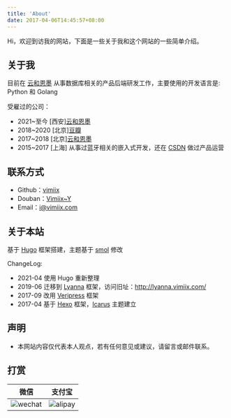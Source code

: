 ```yaml
---
title: 'About'
date: 2017-04-06T14:45:57+08:00
---
```


Hi，欢迎到访我的网站，下面是一些关于我和这个网站的一些简单介绍。

## 关于我

目前在 [云和恩墨](https://enmotech.com/) 从事数据库相关的产品后端研发工作，主要使用的开发语言是: Python 和 Golang

受雇过的公司：

- 2021~至今 [西安][云和恩墨](https://enmotech.com)
- 2018~2020 [北京][豆瓣](https://www.douban.com)
- 2017~2018 [北京][云和恩墨](https://enmotech.com)
- 2015~2017 [上海] 从事过蓝牙相关的嵌入式开发，还在 [CSDN](https://www.csdn.net/) 做过产品运营

## 联系方式

- Github：[vimiix](http://github.com/vimiix)
- Douban：[Vimiix~Y](https://www.douban.com/people/vimiix/)
- Email：[i@vimiix.com](mailto:i@vimiix.com)

## 关于本站

基于 [Hugo](https://gohugo.io/) 框架搭建，主题基于 [smol](https://github.com/colorchestra/smol) 修改

ChangeLog:

- 2021-04 使用 Hugo 重新整理
- 2019-06 迁移到 [Lyanna](https://github.com/dongweiming/lyanna) 框架，访问旧址：http://lyanna.vimiix.com/
- 2017-09 改用 [Veripress](https://github.com/verilab/veripress) 框架
- 2017-04 基于 [Hexo](https://hexo.io/) 框架，[Icarus](https://github.com/ppoffice/hexo-theme-icarus) 主题建立

## 声明

- 本网站内容仅代表本人观点，若有任何意见或建议，请留言或邮件联系。

## 打赏

|                                                              微信                                                               |                                                             支付宝                                                              |
| :-----------------------------------------------------------------------------------------------------------------------------: | :-----------------------------------------------------------------------------------------------------------------------------: |
| ![wechat](https://static.vimiix.com/uPic/2021-04-06/WeChatbb78a525854e77d40474fa446192ea3d.png?x-oss-process=image/resize,p_15) | ![alipay](https://static.vimiix.com/uPic/2021-04-06/WeChat7a6da5fc36f59ad4feae8fd10a788d07.png?x-oss-process=image/resize,p_15) |
